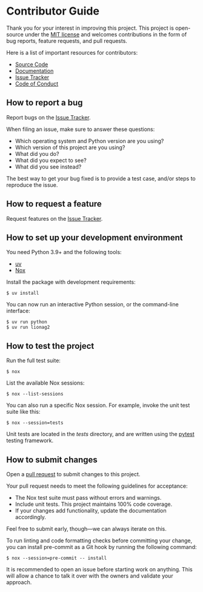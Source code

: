 # Contributor Guide

Thank you for your interest in improving this project. This project is
open-source under the [MIT license] and welcomes contributions in the form of
bug reports, feature requests, and pull requests.

Here is a list of important resources for contributors:

- [Source Code]
- [Documentation]
- [Issue Tracker]
- [Code of Conduct]

[mit license]: https://opensource.org/licenses/MIT
[source code]: https://github.com/bosd/lionag2
[documentation]: https://lionag2.readthedocs.io/
[issue tracker]: https://github.com/bosd/lionag2/issues

## How to report a bug

Report bugs on the [Issue Tracker].

When filing an issue, make sure to answer these questions:

- Which operating system and Python version are you using?
- Which version of this project are you using?
- What did you do?
- What did you expect to see?
- What did you see instead?

The best way to get your bug fixed is to provide a test case, and/or steps to
reproduce the issue.

## How to request a feature

Request features on the [Issue Tracker].

## How to set up your development environment

You need Python 3.9+ and the following tools:

- [uv]
- [Nox]

Install the package with development requirements:

```console
$ uv install
```

You can now run an interactive Python session, or the command-line interface:

```console
$ uv run python
$ uv run lionag2
```

[uv]: https://docs.astral.sh/uv/
[nox]: https://nox.thea.codes/

## How to test the project

Run the full test suite:

```console
$ nox
```

List the available Nox sessions:

```console
$ nox --list-sessions
```

You can also run a specific Nox session. For example, invoke the unit test suite
like this:

```console
$ nox --session=tests
```

Unit tests are located in the _tests_ directory, and are written using the
[pytest] testing framework.

[pytest]: https://pytest.readthedocs.io/

## How to submit changes

Open a [pull request] to submit changes to this project.

Your pull request needs to meet the following guidelines for acceptance:

- The Nox test suite must pass without errors and warnings.
- Include unit tests. This project maintains 100% code coverage.
- If your changes add functionality, update the documentation accordingly.

Feel free to submit early, though—we can always iterate on this.

To run linting and code formatting checks before committing your change, you can
install pre-commit as a Git hook by running the following command:

```console
$ nox --session=pre-commit -- install
```

It is recommended to open an issue before starting work on anything. This will
allow a chance to talk it over with the owners and validate your approach.

[pull request]: https://github.com/bosd/lionag2/pulls

<!-- github-only -->

[code of conduct]: CODE_OF_CONDUCT.md
